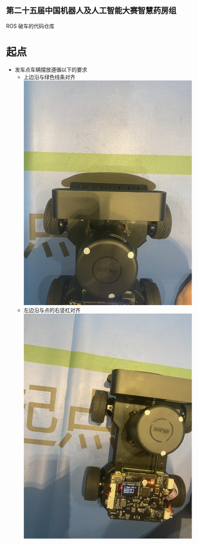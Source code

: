 ## 第二十五届中国机器人及人工智能大赛智慧药房组
ROS 破车的代码仓库
# 起点
* 发车点车辆摆放遵循以下的要求
  * 上边沿与绿色线条对齐
![上边沿对齐](./picture/Start_Point1.JPG)
  * 左边沿与点的右竖杠对齐
![左边沿对齐](./picture/Start_Point2.JPG)